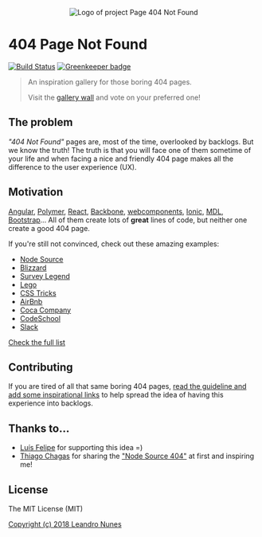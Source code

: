 <p align="center">
  <img src="https://404-pagenotfound.firebaseapp.com/img/logo.png" alt="Logo of project Page 404 Not Found" />
</p>


# 404 Page Not Found
[![Build Status](https://travis-ci.org/lnfnunes/404-PageNotFound.svg)](https://travis-ci.org/lnfnunes/404-PageNotFound) [![Greenkeeper badge](https://badges.greenkeeper.io/lnfnunes/404-PageNotFound.svg)](https://greenkeeper.io/)

> An inspiration gallery for those boring 404 pages.
>
> Visit the [gallery wall](https://404-pagenotfound.firebaseapp.com/) and vote on your preferred one!

## The problem

*"404 Not Found"* pages are, most of the time, overlooked by backlogs.
But we know the truth! The truth is that you will face one of them sometime of your life and when facing a nice and friendly 404 page makes all the difference to the user experience (UX).

## Motivation
[Angular](https://docs.angularjs.org/404), [Polymer](https://www.polymer-project.org/404), [React](https://facebook.github.io/react/404), [Backbone](http://backbonejs.org/404), [webcomponents](http://webcomponents.org/404), [Ionic](http://ionicframework.com/404), [MDL](http://www.getmdl.io/404), [Bootstrap](http://getbootstrap.com/404)...
All of them create lots of **great** lines of code, but neither one create a good 404 page.

If you're still not convinced, check out these amazing examples:

- [Node Source](https://nodesource.com/404)
- [Blizzard](https://www.blizzard.com/en-us/404)
- [Survey Legend](https://www.surveylegend.com/404)
- [Lego](http://www.lego.com/404notfound)
- [CSS Tricks](https://css-tricks.com/thispagedoesntexist)
- [AirBnb](https://www.airbnb.com.br/pagenotfound)
- [Coca Company](http://www.coca-colacompany.com/404/)
- [CodeSchool](http://codeschool.com/404)
- [Slack](https://slack.com/404)

[Check the full list](LIST.md)

## Contributing
If you are tired of all that same boring 404 pages, [read the guideline and add some inspirational links](CONTRIBUTING.md) to help spread the idea of having this experience into backlogs.

## Thanks to...
* [Luís Felipe](https://github.com/luisfmsouza) for supporting this idea =)
* [Thiago Chagas](https://github.com/thiagochagas) for sharing the ["Node Source 404"](https://nodesource.com/404) at first and inspiring me!

## License
The MIT License (MIT)

[Copyright (c) 2018 Leandro Nunes](LICENSE)
